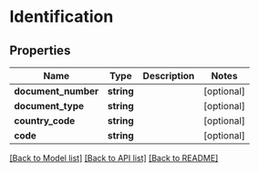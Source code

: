 # Identification

## Properties
Name | Type | Description | Notes
------------ | ------------- | ------------- | -------------
**document_number** | **string** |  | [optional] 
**document_type** | **string** |  | [optional] 
**country_code** | **string** |  | [optional] 
**code** | **string** |  | [optional] 

[[Back to Model list]](../README.md#documentation-for-models) [[Back to API list]](../README.md#documentation-for-api-endpoints) [[Back to README]](../README.md)


